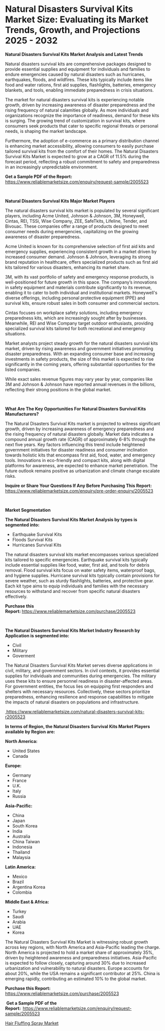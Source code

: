 <p><h1>Natural Disasters Survival Kits Market Size: Evaluating its Market Trends, Growth, and Projections 2025 - 2032</h1></p><p><strong>Natural Disasters Survival Kits Market Analysis and Latest Trends</strong></p>
<p><p>Natural disasters survival kits are comprehensive packages designed to provide essential supplies and equipment for individuals and families to endure emergencies caused by natural disasters such as hurricanes, earthquakes, floods, and wildfires. These kits typically include items like food and water rations, first aid supplies, flashlights, batteries, emergency blankets, and tools, enabling immediate preparedness in crisis situations.</p><p>The market for natural disasters survival kits is experiencing notable growth, driven by increasing awareness of disaster preparedness and the rising frequency of natural calamities globally. As more individuals and organizations recognize the importance of readiness, demand for these kits is surging. The growing trend of customization in survival kits, where consumers seek products that cater to specific regional threats or personal needs, is shaping the market landscape. </p><p>Furthermore, the adoption of e-commerce as a primary distribution channel is enhancing market accessibility, allowing consumers to easily purchase tailored survival kits from the comfort of their homes. The Natural Disasters Survival Kits Market is expected to grow at a CAGR of 11.5% during the forecast period, reflecting a robust commitment to safety and preparedness in an increasingly unpredictable environment.</p></p>
<p><strong>Get a Sample PDF of the Report:&nbsp;</strong> <a href="https://www.reliablemarketsize.com/enquiry/request-sample/2005523?utm_campaign=3460&utm_medium=2&utm_source=Github&utm_content=ia&utm_term=06042025&utm_id=natural-disasters-survival-kits">https://www.reliablemarketsize.com/enquiry/request-sample/2005523</a></p>
<p>&nbsp;</p>
<p><strong>Natural Disasters Survival Kits Major Market Players</strong></p>
<p><p>The natural disasters survival kits market is populated by several significant players, including Acme United, Johnson & Johnson, 3M, Honeywell, Cintas, REI, TSSi, Wise Company, ZEE, SafeTkits, Lifeline, Tender, and Bivouac. These companies offer a range of products designed to meet consumer needs during emergencies, capitalizing on the growing awareness of disaster preparedness.</p><p>Acme United is known for its comprehensive selection of first aid kits and emergency supplies, experiencing consistent growth in a market driven by increased consumer demand. Johnson & Johnson, leveraging its strong brand reputation in healthcare, offers specialized products such as first aid kits tailored for various disasters, enhancing its market share.</p><p>3M, with its vast portfolio of safety and emergency response products, is well-positioned for future growth in this space. The company’s innovations in safety equipment and materials contribute significantly to its revenue, enabling it to cater to both individual and institutional markets. Honeywell's diverse offerings, including personal protective equipment (PPE) and survival kits, ensure robust sales in both consumer and commercial sectors.</p><p>Cintas focuses on workplace safety solutions, including emergency preparedness kits, which are increasingly sought after by businesses. Meanwhile, REI and Wise Company target outdoor enthusiasts, providing specialized survival kits tailored for both recreational and emergency situations.</p><p>Market analysts project steady growth for the natural disasters survival kits market, driven by rising awareness and government initiatives promoting disaster preparedness. With an expanding consumer base and increasing investments in safety products, the size of this market is expected to rise significantly in the coming years, offering substantial opportunities for the listed companies.</p><p>While exact sales revenue figures may vary year by year, companies like 3M and Johnson & Johnson have reported annual revenues in the billions, reflecting their strong positions in the global market.</p></p>
<p>&nbsp;</p>
<p><strong>What Are The Key Opportunities For Natural Disasters Survival Kits Manufacturers?</strong></p>
<p><p>The Natural Disasters Survival Kits market is projected to witness significant growth, driven by increasing awareness of emergency preparedness and the rising frequency of natural disasters globally. Market data indicates a compound annual growth rate (CAGR) of approximately 6-8% through the next five years. Key factors influencing this trend include heightened government initiatives for disaster readiness and consumer inclination towards holistic kits that encompass first aid, food, water, and emergency tools. Innovations in eco-friendly and compact kits, along with digital platforms for awareness, are expected to enhance market penetration. The future outlook remains positive as urbanization and climate change escalate risks.</p></p>
<p><strong>Inquire or Share Your Questions If Any Before Purchasing This Report:</strong> <a href="https://www.reliablemarketsize.com/enquiry/pre-order-enquiry/2005523?utm_campaign=3460&utm_medium=2&utm_source=Github&utm_content=ia&utm_term=06042025&utm_id=natural-disasters-survival-kits">https://www.reliablemarketsize.com/enquiry/pre-order-enquiry/2005523</a></p>
<p>&nbsp;</p>
<p><strong>Market Segmentation</strong></p>
<p><strong>The Natural Disasters Survival Kits Market Analysis by types is segmented into:</strong></p>
<p><ul><li>Earthquake Survival Kits</li><li>Floods Survival Kits</li><li>Hurricanes Survival Kits</li></ul></p>
<p><p>The natural disasters survival kits market encompasses various specialized kits tailored to specific emergencies. Earthquake survival kits typically include essential supplies like food, water, first aid, and tools for debris removal. Flood survival kits focus on water safety items, waterproof bags, and hygiene supplies. Hurricane survival kits typically contain provisions for severe weather, such as sturdy flashlights, batteries, and protective gear. Each kit type aims to equip individuals and families with the necessary resources to withstand and recover from specific natural disasters effectively.</p></p>
<p><strong>Purchase this Report:&nbsp;</strong><a href="https://www.reliablemarketsize.com/purchase/2005523?utm_campaign=3460&utm_medium=2&utm_source=Github&utm_content=ia&utm_term=06042025&utm_id=natural-disasters-survival-kits">https://www.reliablemarketsize.com/purchase/2005523</a></p>
<p>&nbsp;</p>
<p><strong>The Natural Disasters Survival Kits Market Industry Research by Application is segmented into:</strong></p>
<p><ul><li>Civil</li><li>Military</li><li>Goverment</li></ul></p>
<p><p>The Natural Disasters Survival Kits Market serves diverse applications in civil, military, and government sectors. In civil contexts, it provides essential supplies for individuals and communities during emergencies. The military uses these kits to ensure personnel readiness in disaster-affected areas. For government entities, the focus lies on equipping first responders and shelters with necessary resources. Collectively, these sectors prioritize preparedness, enhancing resilience and response capabilities to mitigate the impacts of natural disasters on populations and infrastructure.</p></p>
<p><a href="https://www.reliablemarketsize.com/natural-disasters-survival-kits-r2005523?utm_campaign=3460&utm_medium=2&utm_source=Github&utm_content=ia&utm_term=06042025&utm_id=natural-disasters-survival-kits">&nbsp;https://www.reliablemarketsize.com/natural-disasters-survival-kits-r2005523</a></p>
<p><strong>In terms of Region, the Natural Disasters Survival Kits Market Players available by Region are:</strong></p>
<p>
    <p> <strong> North America: </strong>
        <ul>
            <li>United States</li>
            <li>Canada</li>
        </ul>
        </p> 
    <p> <strong> Europe: </strong>
        <ul>
            <li>Germany</li>
            <li>France</li>
            <li>U.K.</li>
            <li>Italy</li>
            <li>Russia</li>
        </ul>
        </p> 
    <p> <strong> Asia-Pacific: </strong>
        <ul>
            <li>China</li>
            <li>Japan</li>
            <li>South Korea</li>
            <li>India</li>
            <li>Australia</li>
            <li>China Taiwan</li>
            <li>Indonesia</li>
            <li>Thailand</li>
            <li>Malaysia</li>
        </ul>
        </p> 
    <p> <strong> Latin America: </strong>
        <ul>
            <li>Mexico</li>
            <li>Brazil</li>
            <li>Argentina Korea</li>
            <li>Colombia</li>
        </ul>
        </p> 
    <p> <strong> Middle East & Africa: </strong>
        <ul>
            <li>Turkey</li>
            <li>Saudi</li>
            <li>Arabia</li>
            <li>UAE</li>
            <li>Korea</li>
        </ul>
    </p>
    </p>
<p><p>The Natural Disasters Survival Kits Market is witnessing robust growth across key regions, with North America and Asia-Pacific leading the charge. North America is projected to hold a market share of approximately 35%, driven by heightened awareness and preparedness initiatives. Asia-Pacific is expected to follow closely, capturing around 30% due to increased urbanization and vulnerability to natural disasters. Europe accounts for about 20%, while the USA remains a significant contributor at 25%. China is emerging rapidly, contributing an estimated 10% to the global market.</p></p>
<p><strong>Purchase this Report: </strong><a href="https://www.reliablemarketsize.com/purchase/2005523?utm_campaign=3460&utm_medium=2&utm_source=Github&utm_content=ia&utm_term=06042025&utm_id=natural-disasters-survival-kits">https://www.reliablemarketsize.com/purchase/2005523</a></p>
<p>&nbsp;<strong>Get a Sample PDF of the Report:&nbsp;&nbsp;</strong><a href="https://www.reliablemarketsize.com/enquiry/request-sample/2005523?utm_campaign=3460&utm_medium=2&utm_source=Github&utm_content=ia&utm_term=06042025&utm_id=natural-disasters-survival-kits">https://www.reliablemarketsize.com/enquiry/request-sample/2005523</a></p>
<p><strong></strong></p>
<p><p><a href="https://github.com/kryshaprilbb/Market-Research-Report-List-1/blob/main/hair-fluffing-spray-market.md?utm_campaign=3460&utm_medium=2&utm_source=Github&utm_content=ia&utm_term=06042025&utm_id=natural-disasters-survival-kits">Hair Fluffing Spray Market</a></p></p>